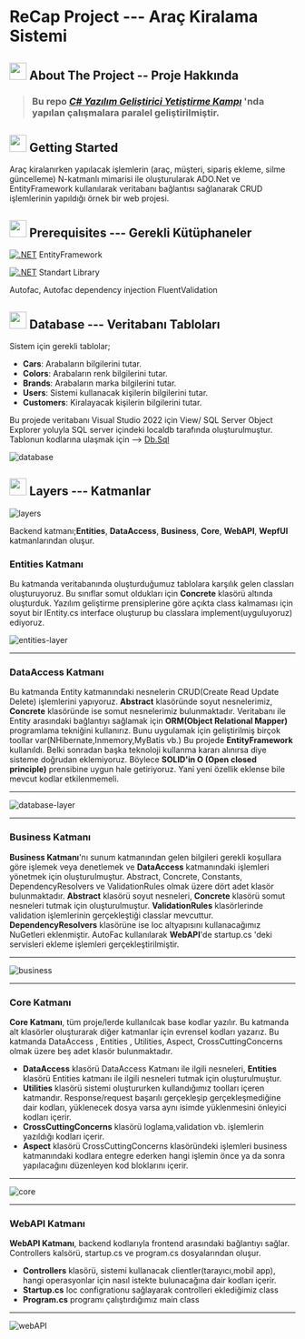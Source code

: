 # ReCap Project --- Araç Kiralama Sistemi

  
  ##  <img src="https://raw.githubusercontent.com/FortAwesome/Font-Awesome/6.x/svgs/solid/thumbtack.svg" width="30" height="30"> About The Project -- Proje Hakkında

>### Bu repo ***[C# Yazılım Geliştirici Yetiştirme Kampı](https://www.kodlama.io/courses/)*** 'nda yapılan çalışmalara paralel geliştirilmiştir.

##  <img src="https://raw.githubusercontent.com/FortAwesome/Font-Awesome/6.x/svgs/solid/thumbtack.svg" width="30" height="30">  Getting Started

Araç kiralanırken yapılacak işlemlerin (araç, müşteri, sipariş ekleme, silme güncelleme) N-katmanlı mimarisi ile oluşturularak ADO.Net ve EntityFramework kullanılarak veritabanı bağlantısı sağlanarak CRUD işlemlerinin yapıldığı örnek bir web projesi.

## <img src="https://raw.githubusercontent.com/FortAwesome/Font-Awesome/6.x/svgs/solid/book.svg" width="30" height="30"> Prerequisites --- Gerekli Kütüphaneler
 [![.NET](https://img.shields.io/badge/--512BD4?logo=.net&logoColor=ffffff)](https://dotnet.microsoft.com/)  EntityFramework
 
 
  [![.NET](https://img.shields.io/badge/--512BD4?logo=.net&logoColor=ffffff)](https://dotnet.microsoft.com/)  Standart Library 
  
  Autofac, Autofac dependency injection
 FluentValidation
 
 ## <img src="https://raw.githubusercontent.com/FortAwesome/Font-Awesome/6.x/svgs/solid/database.svg" width="30" height="30"> Database --- Veritabanı Tabloları
 Sistem için gerekli tablolar;
 -  **Cars**: Arabaların bilgilerini tutar.
 - **Colors**: Arabaların renk bilgilerini tutar.
 - **Brands**: Arabaların marka bilgilerini tutar.
 - **Users**: Sistemi kullanacak kişilerin bilgilerini tutar.
 - **Customers**: Kiralayacak kişilerin bilgilerini tutar.
 
 Bu projede veritabanı Visual Studio 2022 için View/ SQL Server Object Explorer yoluyla SQL server içindeki localdb tarafında oluşturulmuştur.
Tablonun kodlarına ulaşmak için --> [Db.Sql](https://github.com/DNA-RNA/RentCarProject/blob/master/db.sql)
 
 
 ![database](https://user-images.githubusercontent.com/77885953/176639156-4f6137e2-b9cb-4269-a95b-71438c100566.png)
 
 ## <img src="https://raw.githubusercontent.com/FortAwesome/Font-Awesome/6.x/svgs/solid/layer-group.svg" width="30" height="30"> Layers --- Katmanlar
![layers](https://user-images.githubusercontent.com/77885953/176639496-5f17d957-0097-45ee-b248-69c4c061f124.jpg)

Backend katmanı;**Entities**, **DataAccess**, **Business**, **Core**, **WebAPI**, **WepfUI** katmanlarından oluşur.

### **Entities Katmanı** 
Bu katmanda veritabanında oluşturduğumuz tablolara karşılık gelen classları oluşturuyoruz. Bu sınıflar somut oldukları için **Concrete** klasörü altında oluşturduk. Yazılım geliştirme prensiplerine göre açıkta class kalmaması için soyut bir IEntity.cs interface oluşturup bu classlara implement(uyguluyoruz) ediyoruz.

![entities-layer](https://user-images.githubusercontent.com/77885953/176646475-1ee51b03-eb06-42ff-a418-df4d31a636c5.png)

***

### **DataAccess Katmanı** 
Bu katmanda Entity katmanındaki nesnelerin CRUD(Create Read Update Delete) işlemlerini yapıyoruz. **Abstract** klasöründe soyut nesnelerimiz,  **Concrete** klasöründe ise somut nesnelerimiz bulunmaktadır.
Veritabanı ile Entity arasındaki bağlantıyı sağlamak için **ORM(Object Relational Mapper)** programlama tekniğini kullanırız. Bunu uygulamak için geliştirilmiş birçok toollar var(NHibernate,Inmemory,MyBatis vb.) Bu projede **EntityFramework** kullanıldı. Belki sonradan başka teknoloji kullanma kararı alınırsa diye sisteme doğrudan eklemiyoruz. Böylece **SOLID'in O (Open closed principle)** prensibine uygun hale getiriyoruz. Yani yeni özellik eklense bile mevcut kodlar etkilenmemeli.
****
![database-layer](https://user-images.githubusercontent.com/77885953/176658984-0ad16d8d-1c18-43a7-86ad-7e6165ed0fda.png)

***
### **Business Katmanı** 
 **Business Katmanı**'nı sunum katmanından gelen bilgileri gerekli koşullara göre işlemek veya denetlemek  ve **DataAccess** katmanındaki işlemleri yönetmek için oluşturulmuştur. Abstract, Concrete, Constants, DependencyResolvers ve ValidationRules olmak üzere dört adet klasör bulunmaktadır. **Abstract** klasörü soyut nesneleri, **Concrete** klasörü somut nesneleri tutmak için oluşturulmuştur. 
 **ValidationRules** klasörlerinde validation işlemlerinin gerçekleştiği classlar mevcuttur.
  **DependencyResolvers** klasörüne ise Ioc altyapısını kullanacağımız NuGetleri eklenmiştir. AutoFac kullanılarak **WebAPI**'de startup.cs 'deki servisleri ekleme işlemleri gerçekleştirilmiştir.
  ***
  ![business](https://user-images.githubusercontent.com/77885953/176678261-0ab5b9f1-617d-4d95-9922-a9e3b72667d5.png)
  
  ***
  ### **Core Katmanı** 
**Core Katmanı**, tüm proje/lerde kullanılcak base kodlar yazılır. Bu katmanda alt klasörler oluşturarak diğer katmanlar için evrensel kodları yazarız. Bu katmanda DataAccess , Entities ,  Utilities, Aspect, CrossCuttingConcerns olmak üzere beş adet klasör bulunmaktadır.

- **DataAccess** klasörü DataAccess Katmanı ile ilgili nesneleri, **Entities** klasörü Entities katmanı ile ilgili nesneleri tutmak için oluşturulmuştur.
- **Utilities** klasörü sistemi oluştururken kullandığımız toolları içeren katmandır. Response/request başarılı gerçekleşip gerçekleşmediğine dair kodları, yüklenecek dosya varsa aynı isimde yüklenmesini önleyici kodları içerir.
- **CrossCuttingConcerns** klasörü loglama,validation vb. işlemlerin yazıldığı kodları içerir.
- **Aspect** klasörü  CrossCuttingConcerns klasöründeki işlemleri business katmanındaki kodlara entegre ederken hangi işlemin önce ya da sonra yapılacağını düzenleyen kod bloklarını içerir.
 ***
![core](https://user-images.githubusercontent.com/77885953/176686008-4a47df11-f46f-467b-9fb2-eef381567d0e.png)

***
### **WebAPI  Katmanı** 
**WebAPI  Katmanı**, backend kodlarıyla frontend arasındaki bağlantıyı sağlar. Controllers kalsörü, startup.cs ve program.cs dosyalarından oluşur.

-  **Controllers** klasörü, sistemi kullanacak clientler(tarayıcı,mobil app), hangi operasyonlar için nasıl istekte bulunacağına dair kodları içerir. 
- **Startup.cs** Ioc configrationu sağlayarak controlleri eklediğimiz class
- **Program.cs** programı çalıştırdığımız main class
***
![webAPI](https://user-images.githubusercontent.com/77885953/176690582-5a2613e9-232f-4082-ab7b-8df439cf97cc.png)

 
 
